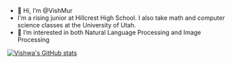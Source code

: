 - 👋 Hi, I’m @VishMur
- I'm a rising junior at Hillcrest High School. I also take math and computer science classes at the University of Utah.
- 👀 I’m interested in both Natural Language Processing and Image Processing

[![Vishwa's GitHub stats](https://github-readme-stats.vercel.app/api?username=vishmur)](https://github.com/anuraghazra/github-readme-stats)

<!---
VishMur/VishMur is a ✨ special ✨ repository because its `README.md` (this file) appears on your GitHub profile.
You can click the Preview link to take a look at your changes.
--->
